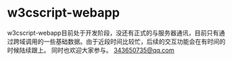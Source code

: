 w3cscript-webapp
================

w3cscript-webapp目前处于开发阶段，没还有正式的与服务器通讯，目前只有通过跨域调用的一些基础数据。由于近段时间比较忙，后续的交互功能会在有时间的时候陆续跟上。
同时也欢迎大家参与。
343650735@qq.com
